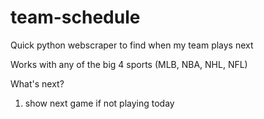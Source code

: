 # team-schedule
Quick python webscraper to find when my team plays next

Works with any of the big 4 sports (MLB, NBA, NHL, NFL)

What's next?
1. show next game if not playing today
